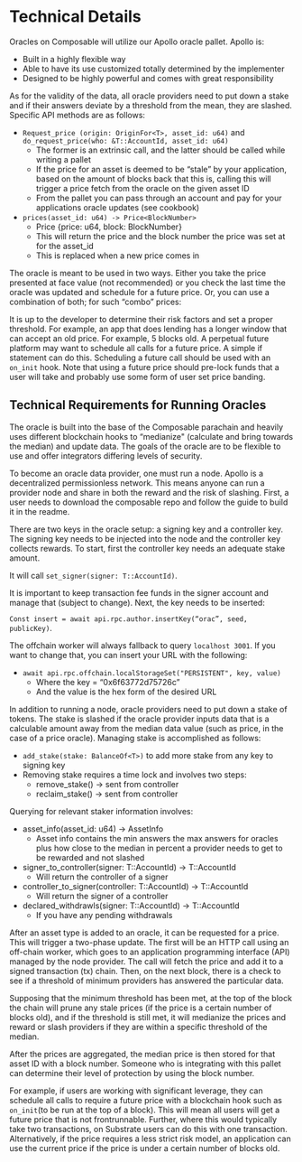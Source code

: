 # Technical Details

Oracles on Composable will utilize our Apollo oracle pallet. Apollo is:

- Built in a highly flexible way
- Able to have its use customized totally determined by the implementer
- Designed to be highly powerful and comes with great responsibility

As for the validity of the data, 
all oracle providers need to put down a stake and if their answers deviate by a threshold from the mean, 
they are slashed. Specific API methods are as follows:

- `Request_price (origin: OriginFor<T>, asset_id: u64)` and `do_request_price(who: &T::AccountId, asset_id: u64)`
  - The former is an extrinsic call, and the latter should be called while writing a pallet
  - If the price for an asset is deemed to be “stale” by your application, 
  based on the amount of blocks back that this is, 
  calling this will trigger a price fetch from the oracle on the given asset ID
  - From the pallet you can pass through an account and pay for your applications oracle updates (see cookbook)
- `prices(asset_id: u64) -> Price<BlockNumber>`
  - Price {price: u64, block: BlockNumber}
  - This will return the price and the block number the price was set at for the asset_id
  - This is replaced when a new price comes in

The oracle is meant to be used in two ways. 
Either you take the price presented at face value (not recommended)
or you check the last time the oracle was updated and schedule for a future price. 
Or, you can use a combination of both; for such “combo” prices:

It is up to the developer to determine their risk factors and set a proper threshold. 
For example, an app that does lending has a longer window that can accept an old price. 
For example, 5 blocks old. A perpetual future platform may want to schedule all calls for a future price.
A simple if statement can do this.
Scheduling a future call should be used with an `on_init` hook.
Note that using a future price should pre-lock funds that a user will take and
probably use some form of user set price banding.

## Technical Requirements for Running Oracles

The oracle is built into the base of the Composable parachain and heavily uses different blockchain hooks to “medianize" 
(calculate and bring towards the median) and update data. 
The goals of the oracle are to be flexible to use and offer integrators differing levels of security.

To become an oracle data provider, one must run a node. Apollo is a decentralized permissionless network. 
This means anyone can run a provider node and share in both the reward and the risk of slashing. 
First, a user needs to download the composable repo and follow the guide to build it in the readme.

There are two keys in the oracle setup: a signing key and a controller key. 
The signing key needs to be injected into the node and the controller key collects rewards. 
To start, first the controller key needs an adequate stake amount. 

It will call `set_signer(signer: T::AccountId)`. 

It is important to keep transaction fee funds in the signer account and manage that (subject to change). 
Next, the key needs to be inserted: 

`Const insert = await api.rpc.author.insertKey(“orac”, seed, publicKey)`. 

The offchain worker will always fallback to query `localhost 3001`.
If you want to change that, you can insert your URL with the following:
- `await api.rpc.offchain.localStorageSet("PERSISTENT", key, value)`
  - Where the key = “0x6f63772d75726c”
  - And the value is the hex form of the desired URL

In addition to running a node, oracle providers need to put down a stake of tokens. 
The stake is slashed if the oracle provider inputs data that is a calculable amount away from the median data value 
(such as price, in the case of a price oracle). Managing stake is accomplished as follows:

- `add_stake(stake: BalanceOf<T>)` to add more stake from any key to signing key
- Removing stake requires a time lock and involves two steps:
  - remove_stake() → sent from controller
  - reclaim_stake() → sent from controller

Querying for relevant staker information involves:

- asset_info(asset_id: u64) → AssetInfo
  - Asset info contains the min answers the max answers for oracles plus how close to the median in percent a provider 
needs to get to be rewarded and not slashed
- signer_to_controller(signer: T::AccountId) → T::AccountId
  - Will return the controller of a signer
- controller_to_signer(controller: T::AccountId) → T::AccountId
  - Will return the signer of a controller
- declared_withdrawls(signer: T::AccountId) → T::AccountId
  - If you have any pending withdrawals

After an asset type is added to an oracle, it can be requested for a price. This will trigger a two-phase update. 
The first will be an HTTP call using an off-chain worker, 
which goes to an application programming interface (API) managed by the node provider. 
The call will fetch the price and add it to a signed transaction (tx) chain. 
Then, on the next block, there is a check to see if a threshold of minimum providers has answered the particular data.

Supposing that the minimum threshold has been met, 
at the top of the block the chain will prune any stale prices (if the price is a certain number of blocks old), 
and if the threshold is still met, 
it will medianize the prices and reward or slash providers if they are within a specific threshold of the median.

After the prices are aggregated, the median price is then stored for that asset ID with a block number. 
Someone who is integrating with this pallet can determine their level of protection by using the block number.

For example, if users are working with significant leverage, 
they can schedule all calls to require a future price with a blockchain hook such as 
`on_init`(to be run at the top of a block). This will mean all users will get a future price that is not frontrunnable. 
Further, where this would typically take two transactions, 
on Substrate users can do this with one transaction. 
Alternatively, if the price requires a less strict risk model, 
an application can use the current price if the price is under a certain number of blocks old.